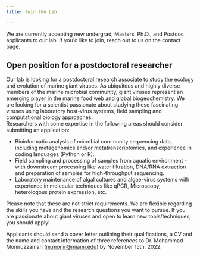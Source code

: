 ```yaml
---
title: Join the Lab

---
```


<!--more-->

We are currently accepting new undergrad, Masters, Ph.D., and Postdoc applicants to our lab. If you'd like to join, reach out to us on the contact page. 
<br>

<b>Open position for a postdoctoral researcher</b>
----
Our lab is looking for a postdoctoral research associate to study the ecology and evolution of marine giant viruses. As ubiquitous and highly diverse members of the marine microbial community, giant viruses represent an emerging player in the marine food web and global biogeochemistry. We are looking for a scientist passionate about studying these fascinating viruses using laboratory host-virus systems, field sampling and computational biology approaches.<br>
Researchers with some expertise in the following areas should consider submitting an application:<br>
* Bioinformatic analysis of microbial community sequencing data, including metagenomics and/or metatranscriptomics, and experience in coding languages (Python or R).<br>
* Field sampling and processing of samples from aquatic environment -with downstream processing like water filtration, DNA/RNA extraction and preparation of samples for high-throughput sequencing.<br>
* Laboratory maintenance of algal cultures and algae-virus systems with experience in molecular techniques like qPCR, Microscopy, heterologous protein expression, etc.<br>

Please note that these are not strict requirements. We are flexible regarding the skills you have and the research questions you want to pursue. If you are passionate about giant viruses and open to learn new tools/techniques, you should apply!<br>

Applicants should send a cover letter outlining their qualifications, a CV and the name and contact information of three references to Dr. Mohammad Moniruzzaman (m.monir@miami.edu) by November 15th, 2022.
